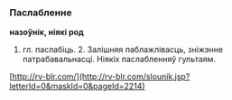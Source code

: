 ### Паслабленне
**назоўнік, ніякі род**

1. гл. паслабіць. 2. Залішняя паблажлівасць, зніжэнне патрабавальнасці. Ніякіх паслабленняў гультаям.

<a rel="author">[http://rv-blr.com/](http://rv-blr.com/slounik.jsp?letterId=0&maskId=0&pageId=2214)</a>
